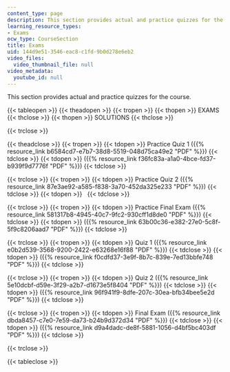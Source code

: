 ```yaml
---
content_type: page
description: This section provides actual and practice quizzes for the course.
learning_resource_types:
- Exams
ocw_type: CourseSection
title: Exams
uid: 144d9e51-3546-eac8-c1fd-9b0d278e6eb2
video_files:
  video_thumbnail_file: null
video_metadata:
  youtube_id: null
---
```


This section provides actual and practice quizzes for the course.

{{< tableopen >}}
{{< theadopen >}}
{{< tropen >}}
{{< thopen >}}
EXAMS
{{< thclose >}}
{{< thopen >}}
SOLUTIONS
{{< thclose >}}

{{< trclose >}}

{{< theadclose >}}
{{< tropen >}}
{{< tdopen >}}
Practice Quiz 1 ({{% resource_link b6584cd7-e7b7-38d8-5519-048d75ca49e2 "PDF" %}})
{{< tdclose >}}
{{< tdopen >}}
({{% resource_link f36fc83a-a1a0-4bce-fd37-b939f9d7776f "PDF" %}})
{{< tdclose >}}

{{< trclose >}}
{{< tropen >}}
{{< tdopen >}}
Practice Quiz 2 ({{% resource_link 87e3ae92-a585-f838-3a70-452da325e233 "PDF" %}})
{{< tdclose >}}
{{< tdopen >}}
 
{{< tdclose >}}

{{< trclose >}}
{{< tropen >}}
{{< tdopen >}}
Practice Final Exam ({{% resource_link 581317b8-4945-40c7-9fc2-930cff1d8de0 "PDF" %}})
{{< tdclose >}}
{{< tdopen >}}
({{% resource_link 63b00c36-e382-27e0-5c8f-5f9c8206aad7 "PDF" %}})
{{< tdclose >}}

{{< trclose >}}
{{< tropen >}}
{{< tdopen >}}
Quiz 1 ({{% resource_link e0b2d539-3568-9200-2422-e63268e16f88 "PDF" %}})
{{< tdclose >}}
{{< tdopen >}}
({{% resource_link f0cdfd37-3e9f-8b7c-839e-7ed13bbfe748 "PDF" %}})
{{< tdclose >}}

{{< trclose >}}
{{< tropen >}}
{{< tdopen >}}
Quiz 2 ({{% resource_link 5e10dcbf-d59e-3f29-a2b7-d1673e5f8404 "PDF" %}})
{{< tdclose >}}
{{< tdopen >}}
({{% resource_link 96f941f9-8dfe-207c-30ea-bfb34bee5e2d "PDF" %}})
{{< tdclose >}}

{{< trclose >}}
{{< tropen >}}
{{< tdopen >}}
Final Exam ({{% resource_link dbda8457-c7e0-7e59-da73-b24b9d372d34 "PDF" %}})
{{< tdclose >}}
{{< tdopen >}}
({{% resource_link d9a4dadc-de8f-5881-1056-d4bf5bc403df "PDF" %}})
{{< tdclose >}}

{{< trclose >}}

{{< tableclose >}}